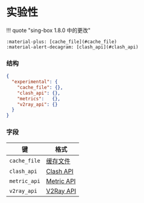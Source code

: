 # 实验性

!!! quote "sing-box 1.8.0 中的更改"

    :material-plus: [cache_file](#cache_file)
    :material-alert-decagram: [clash_api](#clash_api)

### 结构

```json
{
  "experimental": {
    "cache_file": {},
    "clash_api": {},
    "metrics":   {},
    "v2ray_api": {}
  }
}
```

### 字段

| 键            | 格式                         |
|--------------|------------------------------|
| `cache_file` | [缓存文件](./cache-file/)     |
| `clash_api`  | [Clash API](./clash-api/)    |
| `metric_api` | [Metric API](./metric-api/)  |
| `v2ray_api`  | [V2Ray API](./v2ray-api/)    |
